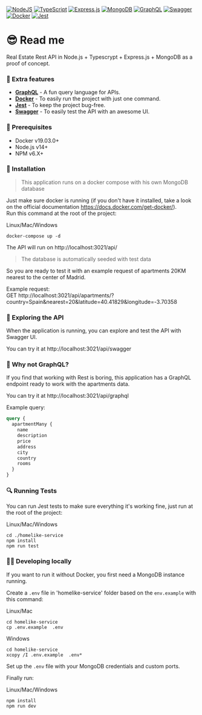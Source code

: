 [![NodeJS](https://img.shields.io/badge/node.js-6DA55F?style=for-the-badge&logo=node.js&logoColor=white)](https://nodejs.dev/)
[![TypeScript](https://img.shields.io/badge/typescript-%23007ACC.svg?style=for-the-badge&logo=typescript&logoColor=white)](https://www.typescriptlang.org/)
[![Express.js](https://img.shields.io/badge/express.js-%23404d59.svg?style=for-the-badge&logo=express&logoColor=%2361DAFB)](https://expressjs.com/)
[![MongoDB](https://img.shields.io/badge/MongoDB-%234ea94b.svg?style=for-the-badge&logo=mongodb&logoColor=white)](https://www.mongodb.com/)
[![GraphQL](https://img.shields.io/badge/-GraphQL-E10098?style=for-the-badge&logo=graphql&logoColor=white)](https://graphql.org/)
[![Swagger](https://img.shields.io/badge/-Swagger-%23Clojure?style=for-the-badge&logo=swagger&logoColor=white)](https://swagger.io/)
[![Docker](https://img.shields.io/badge/docker-%230db7ed.svg?style=for-the-badge&logo=docker&logoColor=white)](https://docs.docker.com/get-started/overview/)
[![Jest](https://img.shields.io/badge/-jest-%23C21325?style=for-the-badge&logo=jest&logoColor=white)](https://jestjs.io/)

# 😎 Read me

Real Estate Rest API in Node.js + Typescrypt + Express.js + MongoDB as a proof of concept.

### 🌟 Extra features

- **[GraphQL](https://graphql.org/)** - A fun query language for APIs.
- **[Docker](https://docs.docker.com/get-started/overview/)** - To easily run the project with just one command.
- **[Jest](https://jestjs.io/)** - To keep the project bug-free.
- **[Swagger](https://swagger.io/)** - To easily test the API with an awesome UI.

### 🎯 Prerequisites

- Docker v19.03.0+
- Node.js v14+
- NPM v6.X+

### 🚀 Installation

> This application runs on a docker compose with his own MongoDB database

Just make sure docker is running (if you don't have it installed, take a look on the official documentation https://docs.docker.com/get-docker/).<br/>
Run this command at the root of the project:

Linux/Mac/Windows
```shell
docker-compose up -d
```

The API will run on http://localhost:3021/api/

> The database is automatically seeded with test data

So you are ready to test it with an example request of apartments 20KM nearest to the center of Madrid.

Example request:<br/>
GET http://localhost:3021/api/apartments/?country=Spain&nearest=20&latitude=40.41829&longitude=-3.70358

### 📖 Exploring the API

When the application is running, you can explore and test the API with Swagger UI.<br/>

You can try it at http://localhost:3021/api/swagger

### 🤔 Why not GraphQL?

If you find that working with Rest is boring, this application has a GraphQL endpoint ready to work with the apartments data.<br/>

You can try it at http://localhost:3021/api/graphql

Example query:
```graphql
query {
  apartmentMany {
    name
    description
    price
    address
    city
    country
    rooms
  }
}
```

### 🔍 Running Tests

You can run Jest tests to make sure everything it's working fine, just run at the root of the project:

Linux/Mac/Windows
```shell
cd ./homelike-service
npm install
npm run test
```

### 👨‍💻 Developing locally

If you want to run it without Docker, you first need a MongoDB instance running.

Create a `.env` file in 'homelike-service' folder based on the `env.example` with this command:<br/>

Linux/Mac
```shell
cd homelike-service
cp .env.example  .env
```

Windows
```shell
cd homelike-service
xcopy /I .env.example  .env*
```

Set up the `.env` file with your MongoDB credentials and custom ports.<br/>

Finally run:

Linux/Mac/Windows
```shell
npm install
npm run dev
```
